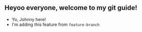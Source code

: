 ## Heyoo everyone, welcome to my git guide!

- Yo, Johnny here!
- I'm adding this feature from `feature-branch`
